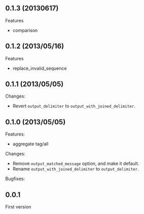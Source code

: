 ## 0.1.3 (20130617)

Features

  - comparison

## 0.1.2 (2013/05/16)

Features

  - replace_invalid_sequence

## 0.1.1 (2013/05/05)

Changes:

  - Revert `output_delimiter` to `output_with_joined_delimiter`.

## 0.1.0 (2013/05/05)

Features:

  - aggregate tag/all

Changes:

  - Remove `output_matched_message` option, and make it default. 
  - Rename `output_with_joined_delimiter` to `output_delimiter`. 

Bugfixes:

## 0.0.1

First version
